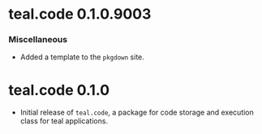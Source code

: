 # teal.code 0.1.0.9003

### Miscellaneous
* Added a template to the `pkgdown` site.

# teal.code 0.1.0

* Initial release of `teal.code`, a package for code storage and execution class for teal applications.
